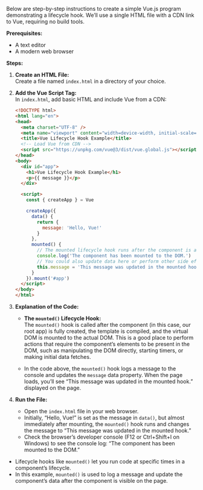 Below are step-by-step instructions to create a simple Vue.js program demonstrating a lifecycle hook. We’ll use a single HTML file with a CDN link to Vue, requiring no build tools.

**Prerequisites:**  
- A text editor  
- A modern web browser

**Steps:**

1. **Create an HTML File:**  
   Create a file named `index.html` in a directory of your choice.

2. **Add the Vue Script Tag:**  
   In `index.html`, add basic HTML and include Vue from a CDN:
   ```html
   <!DOCTYPE html>
   <html lang="en">
   <head>
     <meta charset="UTF-8" />
     <meta name="viewport" content="width=device-width, initial-scale=1.0"/>
     <title>Vue Lifecycle Hook Example</title>
     <!-- Load Vue from CDN -->
     <script src="https://unpkg.com/vue@3/dist/vue.global.js"></script>
   </head>
   <body>
     <div id="app">
       <h1>Vue Lifecycle Hook Example</h1>
       <p>{{ message }}</p>
     </div>

     <script>
       const { createApp } = Vue

       createApp({
         data() {
           return {
             message: 'Hello, Vue!'
           }
         },
         mounted() {
           // The mounted lifecycle hook runs after the component is added to the DOM.
           console.log('The component has been mounted to the DOM.')
           // You could also update data here or perform other side effects.
           this.message = 'This message was updated in the mounted hook.'
         }
       }).mount('#app')
     </script>
   </body>
   </html>
   ```

3. **Explanation of the Code:**
   - **The `mounted()` Lifecycle Hook:**  
     The `mounted()` hook is called after the component (in this case, our root app) is fully created, the template is compiled, and the virtual DOM is mounted to the actual DOM. This is a good place to perform actions that require the component’s elements to be present in the DOM, such as manipulating the DOM directly, starting timers, or making initial data fetches.
   
   - In the code above, the `mounted()` hook logs a message to the console and updates the `message` data property. When the page loads, you’ll see “This message was updated in the mounted hook.” displayed on the page.

4. **Run the File:**
   - Open the `index.html` file in your web browser.
   - Initially, “Hello, Vue!” is set as the message in `data()`, but almost immediately after mounting, the `mounted()` hook runs and changes the message to “This message was updated in the mounted hook.”
   - Check the browser’s developer console (F12 or Ctrl+Shift+I on Windows) to see the console log: “The component has been mounted to the DOM.”

- Lifecycle hooks like `mounted()` let you run code at specific times in a component’s lifecycle.
- In this example, `mounted()` is used to log a message and update the component’s data after the component is visible on the page.
